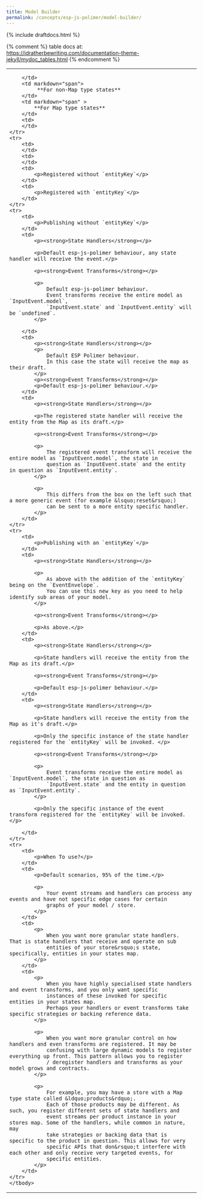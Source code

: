 ```yaml
---
title: Model Builder
permalink: /concepts/esp-js-polimer/model-builder/
---
```


{% include draftdocs.html %}


{% comment %}
table docs at: https://idratherbewriting.com/documentation-theme-jekyll/mydoc_tables.html
{% endcomment %}

<table>
    <tbody>
    <tr>
        <td>

        </td>
        <td markdown="span">
             **For non-Map type states**
        </td>
        <td markdown="span" >
            **For Map type states**
        </td>
        <td>
        </td>
    </tr>
    <tr>
        <td>
        </td>
        <td>
        </td>
        <td>
            <p>Registered without `entityKey`</p>
        </td>
        <td>
            <p>Registered with `entityKey`</p>
        </td>
    </tr>
    <tr>
        <td>
            <p>Publishing without `entityKey`</p>
        </td>
        <td>
            <p><strong>State Handlers</strong></p>

            <p>Default esp-js-polimer behaviour, any state handler will receive the event.</p>

            <p><strong>Event Transforms</strong></p>

            <p>
                Default esp-js-polimer behaviour.
                Event transforms receive the entire model as `InputEvent.model`,
                `InputEvent.state` and `InputEvent.entity` will be `undefined`.
            </p>

        </td>
        <td>
            <p><strong>State Handlers</strong></p>
            <p>
                Default ESP Polimer behaviour.
                In this case the state will receive the map as their draft.
            </p>
            <p><strong>Event Transforms</strong></p>
            <p>Default esp-js-polimer behaviour.</p>
        </td>
        <td>
            <p><strong>State Handlers</strong></p>

            <p>The registered state handler will receive the entity from the Map as its draft.</p>

            <p><strong>Event Transforms</strong></p>

            <p>
                The registered event transform will receive the entire model as `InputEvent.model`, the state in
                question as `InputEvent.state` and the entity in question as `InputEvent.entity`.
            </p>

            <p>
                This differs from the box on the left such that a more generic event (for example &lsquo;reset&rsquo;)
                can be sent to a more entity specific handler.
            </p>
        </td>
    </tr>
    <tr>
        <td>
            <p>Publishing with an `entityKey`</p>
        </td>
        <td>
            <p><strong>State Handlers</strong></p>

            <p>
                As above with the addition of the `entityKey` being on the `EventEnvelope`.
                You can use this new key as you need to help identify sub areas of your model.
            </p>

            <p><strong>Event Transforms</strong></p>

            <p>As above.</p>
        </td>
        <td>
            <p><strong>State Handlers</strong></p>

            <p>State handlers will receive the entity from the Map as its draft.</p>

            <p><strong>Event Transforms</strong></p>

            <p>Default esp-js-polimer behaviour.</p>
        </td>
        <td>
            <p><strong>State Handlers</strong></p>

            <p>State handlers will receive the entity from the Map as it's draft.</p>

            <p>Only the specific instance of the state handler registered for the `entityKey` will be invoked. </p>

            <p><strong>Event Transforms</strong></p>

            <p>
                Event transforms receive the entire model as `InputEvent.model`, the state in question as
                `InputEvent.state` and the entity in question as `InputEvent.entity`.
            </p>

            <p>Only the specific instance of the event transform registered for the `entityKey` will be invoked.</p>

        </td>
    </tr>
    <tr>
        <td>
            <p>When To use?</p>
        </td>
        <td>
            <p>Default scenarios, 95% of the time.</p>

            <p>
                Your event streams and handlers can process any events and have not specific edge cases for certain
                graphs of your model / store.
            </p>
        </td>
        <td>
            <p>
                When you want more granular state handlers. That is state handlers that receive and operate on sub
                entities of your store&rsquo;s state, specifically, entities in your states map.
            </p>
        </td>
        <td>
            <p>
                When you have highly specialised state handlers and event transforms, and you only want specific
                instances of these invoked for specific entities in your states map.
                Perhaps your handlers or event transforms take specific strategies or backing reference data.
            </p>

            <p>
                When you want more granular control on how handlers and even transforms are registered. It may be
                confusing with large dynamic models to register everything up front. This pattern allows you to register
                / deregister handlers and transforms as your model grows and contracts.
            </p>

            <p>
                For example, you may have a store with a Map type state called &ldquo;products&rdquo;.
                Each of those products may be different. As such, you register different sets of state handlers and
                event streams per product instance in your stores map. Some of the handlers, while common in nature, may
                take strategies or backing data that is specific to the product in question. This allows for very
                specific APIs that don&rsquo;t interfere with each other and only receive very targeted events, for
                specific entities.
            </p>
        </td>
    </tr>
    </tbody>
</table>
